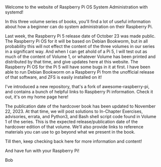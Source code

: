 Welcome to the website of Raspberry Pi OS System Administration with systemd!

In this three volume series of books, you'll find a lot of useful
information about how a beginner can do system administration on their
Raspberry Pi. 

Last week, the Raspberry Pi 5 release date of October 23 was made public.
The Raspberry Pi OS for it will be based on Debian Bookworm, but in all
probability this will not effect the content of the three volumes in our series
in a significant way. And when I can get ahold of a Pi 5, I will test out
as much of the content of Volume 1, or whatever Volume has been printed and
distributed by that time, and give updates here at this website. 
The Raspberry Pi OS for the Pi 5 will have some bugs in it at first. I have been
able to run Debian Bookworm on a Raspberry Pi from the unofficial release of
that software, and ZFS is easily installed on it!

I've introduced a new repository, that's a fork of awesome-raspberry-pi,
and contains a bunch of helpful links to Raspberry Pi information.
Check it out, it's on my home page here!

The publication date of the hardcover book has been updated to November 22, 2023.
At that time, we will post solutions to In-Chapter Exercises, advisories, errata,
and Python3, and Bash shell script code found in Volume 1 of the series. 
This is the expected release/publication date
of the hardcover edition of that volume.  We'll also provide links
to reference materials you can use to go beyond what we present in the
book.

Till then, keep checking back here for more information and content!

And have fun with your Raspberry Pi!

Bob
